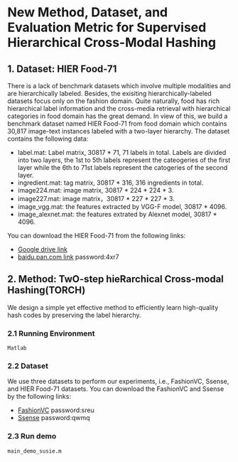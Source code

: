 # New Method, Dataset, and Evaluation Metric for Supervised Hierarchical Cross-Modal Hashing
## 1. Dataset: HIER Food-71
There is a lack of benchmark datasets which involve multiple modalities and are hierarchically labeled. Besides, the exisiting hierarchically-labeled datasets focus only on the fashion domain. Quite naturally, food has rich hierarchical label information and the cross-media retrieval with hierarchical categories in food domain has the great demand. In view of this,  we build a benchmark dataset named HIER Food-71 from food domain which contains 30,817 image-text instances labeled with a two-layer hierarchy. The dataset contains the following data:
* label.mat: Label matrix, 30817 * 71, 71 labels in total. Labels are divided into two layers, the 1st to 5th labels represent the cateogeries of the first layer while the 6th to 71st labels represent the catogeries of the second layer.
* ingredient.mat: tag matrix, 30817 * 316, 316 ingredients in total.
* image224.mat: image matrix, 30817 * 224 * 224 * 3.
* image227.mat: image matrix，30817 * 227 * 227 * 3.
* image_vgg.mat: the features extracted by VGG-F model, 30817 * 4096.
* image_alexnet.mat: the features extrated by Alexnet model, 30817 * 4096.

You can download the HIER Food-71 from the following links:
* [Google drive link](https://drive.google.com/drive/folders/1KE2zZ5l2s74V6i7IbBBxUyfbChQVCGoc?usp=sharing)
* [baidu.pan.com link](https://pan.baidu.com/s/1bHwr6__uBgsxn2u4w7cpDw) password:4xr7 

## 2. Method: TwO-step hieRarchical Cross-modal Hashing(TORCH)
We design a simple yet effective method to efficiently learn high-quality hash codes by preserving the label hierarchy. 
### 2.1 Running Environment
    Matlab
### 2.2 Dataset
We use three datasets to perform our experiments, i.e., FashionVC, Ssense, and HIER Food-71 datasets. You can download the FashionVC and Ssense by the following links:
* [FashionVC](https://pan.baidu.com/s/1VZwdU8MhWkvVmpMjrFJktw) password:sreu
* [Ssense](https://pan.baidu.com/s/1RZsSZY5pY2GSAQEu5ciqAw)  password:qwmq
### 2.3 Run demo
    main_demo_susie.m

